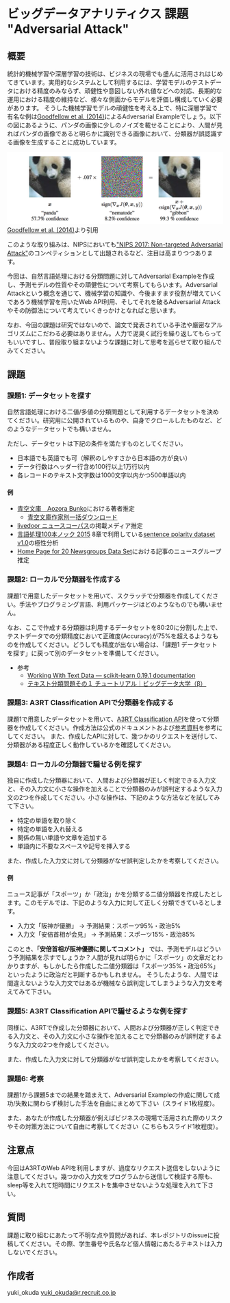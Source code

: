 # ビッグデータアナリティクス 課題 "Adversarial Attack"
## 概要

統計的機械学習や深層学習の技術は、ビジネスの現場でも盛んに活用されはじめてきています。実用的なシステムとして利用するには、学習モデルのテストデータにおける精度のみならず、頑健性や意図しない外れ値などへの対応、長期的な運用における精度の維持など、様々な側面からモデルを評価し構成していく必要があります。
そうした機械学習モデルの頑健性を考える上で、特に深層学習で有名な例は[Goodfellow et al. (2014)](https://arxiv.org/abs/1412.6572)によるAdversarial Exampleでしょう。以下の図にあるように、パンダの画像に少しのノイズを載せることにより、人間が見ればパンダの画像であると明らかに識別できる画像において、分類器が誤認識する画像を生成することに成功しています。

![img/goodfellow.png](img/goodfellow.png)
[Goodfellow et al. (2014)](https://arxiv.org/abs/1412.6572)より引用

このような取り組みは、NIPSにおいても["NIPS 2017: Non-targeted Adversarial Attack"](https://www.kaggle.com/c/nips-2017-non-targeted-adversarial-attack)のコンペティションとして出題されるなど、注目は高まりつつあります。

今回は、自然言語処理における分類問題に対してAdversarial Exampleを作成し、予測モデルの性質やその頑健性について考察してもらいます。Adversarial Attackという概念を通じて、機械学習の知識や、今後ますます役割が増えていくであろう機械学習を用いたWeb API利用、そしてそれを破るAdversarial Attackやその防御法について考えていくきっかけとなればと思います。

なお、今回の課題は研究ではないので、論文で発表されている手法や厳密なアルゴリズムにこだわる必要はありません。人力で泥臭く試行を繰り返してもらってもいいですし、普段取り組まないような課題に対して思考を巡らせて取り組んでみてください。

## 課題
### 課題1: データセットを探す

自然言語処理における二値/多値の分類問題として利用するデータセットを決めてください。研究用に公開されているものや、自身でクロールしたものなど、どのようなデータセットでも構いません。

ただし、データセットは下記の条件を満たすものとしてください。

- 日本語でも英語でも可（解釈のしやすさから日本語の方が良い）
- データ行数はヘッダー行含め100行以上1万行以内
- 各レコードのテキスト文字数は1000文字以内かつ500単語以内

#### 例

- [青空文庫　Aozora Bunko](http://www.aozora.gr.jp/)における著者推定
  - [青空文庫作家別一括ダウンロード](http://keison.sakura.ne.jp/)
- [livedoor ニュースコーパス](https://www.rondhuit.com/download.html#ldcc)の掲載メディア推定
- [言語処理100本ノック 2015](http://www.cl.ecei.tohoku.ac.jp/nlp100/) 8章で利用している[sentence polarity dataset v1.0](http://www.cs.cornell.edu/people/pabo/movie-review-data/rt-polaritydata.README.1.0.txt)の極性分析
- [Home Page for 20 Newsgroups Data Set](http://qwone.com/~jason/20Newsgroups/)における記事のニュースグループ推定

### 課題2: ローカルで分類器を作成する

課題1で用意したデータセットを用いて、スクラッチで分類器を作成してください。手法やプログラミング言語、利用パッケージはどのようなものでも構いません。

なお、ここで作成する分類器は利用するデータセットを80:20に分割した上で、テストデータでの分類精度において正確度(Accuracy)が75%を超えるようなものを作成してください。どうしても精度が出ない場合は、「課題1 データセットを探す」に戻って別のデータセットを準備してください。

- 参考
  - [Working With Text Data — scikit-learn 0.19.1 documentation](http://scikit-learn.org/stable/tutorial/text_analytics/working_with_text_data.html)
  - [テキスト分類問題その１ チュートリアル｜ビッグデータ大学（β）](http://universityofbigdata.net/competition/tutorial/5681717746597888)

### 課題3: A3RT Classification APIで分類器を作成する

課題1で用意したデータセットを用いて、[A3RT Classification API](https://a3rt.recruit-tech.co.jp/product/textClassificationAPI/)を使って分類器を作成してください。作成方法は公式のドキュメントおよび[参考資料](doc/A3RT_Usage.pdf)を参考にしてください。
また、作成したAPIに対して、幾つかのリクエストを送付して、分類器がある程度正しく動作しているかを確認してください。

### 課題4: ローカルの分類器で騙せる例を探す

独自に作成した分類器において、人間および分類器が正しく判定できる入力文と、その入力文に小さな操作を加えることで分類器のみが誤判定するような入力文の2つを作成してください。小さな操作は、下記のような方法などを試してみて下さい。

- 特定の単語を取り除く
- 特定の単語を入れ替える
- 関係の無い単語や文章を追加する
- 単語内に不要なスペースや記号を挿入する

また、作成した入力文に対して分類器がなぜ誤判定したかを考察してください。

#### 例

ニュース記事が「スポーツ」か「政治」かを分類する二値分類器を作成したとします。このモデルでは、下記のような入力に対して正しく分類できているとします。

- 入力文「阪神が優勝」 → 予測結果：スポーツ95%・政治5%
- 入力文「安倍首相が会見」 → 予測結果：スポーツ15%・政治85%

このとき、**「安倍首相が阪神優勝に関してコメント」** では、予測モデルはどういう予測結果を示すでしょうか？人間が見れば明らかに「スポーツ」の文章だとわかりますが、もしかしたら作成した二値分類器は「スポーツ35%・政治65%」といったように政治だと判断するかもしれません。
そうしたような、人間では間違えないような入力文ではあるが機械なら誤判定してしまうような入力文を考えてみて下さい。


### 課題5: A3RT Classification APIで騙せるような例を探す

同様に、A3RTで作成した分類器において、人間および分類器が正しく判定できる入力文と、その入力文に小さな操作を加えることで分類器のみが誤判定するような入力文の2つを作成してください。

また、作成した入力文に対して分類器がなぜ誤判定したかを考察してください。


### 課題6: 考察

課題1から課題5までの結果を踏まえて、Adversarial Exampleの作成に関して成功/失敗に関わらず検討した手法を自由にまとめて下さい（スライド1枚程度）。

また、あなたが作成した分類器が例えばビジネスの現場で活用された際のリスクやその対策方法について自由に考察してください（こちらもスライド1枚程度）。

## 注意点

今回はA3RTのWeb APIを利用しますが、過度なリクエスト送信をしないように注意してください。幾つかの入力文をプログラムから送信して検証する際も、sleep等を入れて短時間にリクエストを集中させないような処理を入れて下さい。

## 質問

課題に取り組むにあたって不明な点や質問があれば、本レポジトリのissueに投稿してください。その際、学生番号や氏名など個人情報にあたるテキストは入力しないでください。

## 作成者

yuki_okuda <yuki_okuda@r.recruit.co.jp>
